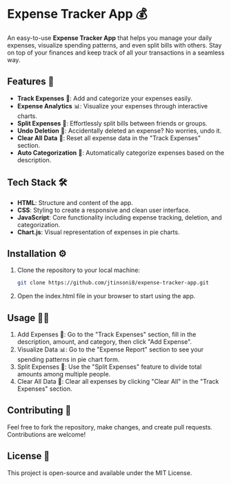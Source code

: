 # Expense Tracker App 💰

An easy-to-use **Expense Tracker App** that helps you manage your daily expenses, visualize spending patterns, and even split bills with others. Stay on top of your finances and keep track of all your transactions in a seamless way.

## Features 🌟

- **Track Expenses** 📝: Add and categorize your expenses easily.
- **Expense Analytics** 📊: Visualize your expenses through interactive charts.
- **Split Expenses** 💸: Effortlessly split bills between friends or groups.
- **Undo Deletion** 🔄: Accidentally deleted an expense? No worries, undo it.
- **Clear All Data** 🧹: Reset all expense data in the "Track Expenses" section.
- **Auto Categorization** 📂: Automatically categorize expenses based on the description.

## Tech Stack 🛠️

- **HTML**: Structure and content of the app.
- **CSS**: Styling to create a responsive and clean user interface.
- **JavaScript**: Core functionality including expense tracking, deletion, and categorization.
- **Chart.js**: Visual representation of expenses in pie charts.
  
## Installation ⚙️

1. Clone the repository to your local machine:
   ```bash
   git clone https://github.com/jtinsoni8/expense-tracker-app.git
2. Open the index.html file in your browser to start using the app.

## Usage 🧑‍💻

1. Add Expenses 📝: Go to the "Track Expenses" section, fill in the description, amount, and category, then click "Add Expense".
2. Visualize Data 📊: Go to the "Expense Report" section to see your spending patterns in pie chart form.
3. Split Expenses 💸: Use the "Split Expenses" feature to divide total amounts among multiple people.
4. Clear All Data 🧹: Clear all expenses by clicking "Clear All" in the "Track Expenses" section.

## Contributing 🤝
Feel free to fork the repository, make changes, and create pull requests. Contributions are welcome!

## License 📜
This project is open-source and available under the MIT License.
